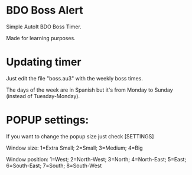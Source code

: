 # BDO Boss Alert

Simple AutoIt BDO Boss Timer.

Made for learning purposes.


# Updating timer

Just edit the file "boss.au3" with the weekly boss times.

The days of the week are in Spanish but it's from Monday to Sunday (instead of Tuesday-Monday).


# POPUP settings:

If you want to change the popup size just check [SETTINGS]

Window size: 1=Extra Small; 2=Small; 3=Medium; 4=Big

Window position: 1=West; 2=North-West; 3=North; 4=North-East; 5=East; 6=South-East; 7=South; 8=South-West
